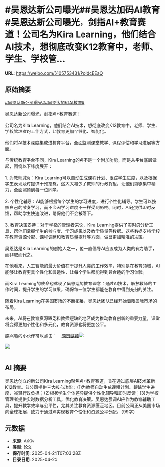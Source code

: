 # #吴恩达新公司曝光##吴恩达加码AI教育#吴恩达新公司曝光，剑指AI+教育赛道！公司名为Kira Learning，他们结合AI技术，想彻底改变K12教育中，老师、学生、学校管...

**URL**: https://weibo.com/6105753431/PoIdcEEaQ

## 原始摘要

<a href="https://m.weibo.cn/search?containerid=231522type%3D1%26t%3D10%26q%3D%23%E5%90%B4%E6%81%A9%E8%BE%BE%E6%96%B0%E5%85%AC%E5%8F%B8%E6%9B%9D%E5%85%89%23&amp;extparam=%23%E5%90%B4%E6%81%A9%E8%BE%BE%E6%96%B0%E5%85%AC%E5%8F%B8%E6%9B%9D%E5%85%89%23" data-hide=""><span class="surl-text">#吴恩达新公司曝光#</span></a><a href="https://m.weibo.cn/search?containerid=231522type%3D1%26t%3D10%26q%3D%23%E5%90%B4%E6%81%A9%E8%BE%BE%E5%8A%A0%E7%A0%81AI%E6%95%99%E8%82%B2%23&amp;extparam=%23%E5%90%B4%E6%81%A9%E8%BE%BE%E5%8A%A0%E7%A0%81AI%E6%95%99%E8%82%B2%23" data-hide=""><span class="surl-text">#吴恩达加码AI教育#</span></a><br><br>吴恩达新公司曝光，剑指AI+教育赛道！<br><br>公司名为Kira Learning，他们结合AI技术，想彻底改变K12教育中，老师、学生、学校管理者的工作方式，让教育更加个性化、智能化。<br><br>他们将AI技术深度集成进教育平台，全面监测课堂教学、课程评估和学习进展等方面。<br><br>与传统教育平台不同，Kira Learning的AI不是一个附加功能，而是从平台底层做起，围绕以下纬度展开：<br><br>1. 为教师减负：Kira Learning可以自动生成课程计划、跟踪学生进度，以及根据学生表现及时提供干预措施。这大大减少了教师的行政负担，让他们能够集中精力，全面照顾到每一位同学。<br><br>2. 个性化辅导：AI能够根据每个学生的学习进度，进行个性化辅导。学生可以按照自己的节奏学习，而不会因学习进度不一样受到影响。同时，AI还提供即时反馈，帮助学生快速改进，确保他们不会被落下。<br><br>3. 教育决策支持：对于学校的管理者来说，Kira Learning提供了实时的分析工具，帮他们掌握学生的参与度、学习成果以及教学质量等数据。这些数据支持学校在教育资源分配、课程调整和教育质量提升等方面，做出更加精准的决策。<br><br>吴恩达是Kira Learning的创始人之一，他一直倡导AI应该成为人类的有力助手，而非取而代之。<br><br>在他看来，人工智能的最大价值在于提升人类的工作效率，特别是在教育领域，AI能够让教育更具个性化和普适性，让每个学生都能得到最合适的学习体验。<br><br>而Kira Learning的使命也体现了吴恩达的教育理念：通过AI技术，解放教师的工作时间，提升学生的学习效果，确保每一位学生都能在教育中得到充分的关注。<br><br>随着Kira Learning在美国市场的不断拓展，吴恩达团队已经开始着眼国际市场的布局。<br><br>未来，AI将在教育资源匮乏和教师短缺的地区成为推动教育创新的重要力量，课堂将变得更加个性化和多元化，教育资源也将更加公平。<br><br>感兴趣的小伙伴可以点击：<a href="https://weibo.cn/sinaurl?u=https%3A%2F%2Fwww.kira-learning.com%2Fabout" data-hide=""><span class="url-icon"><img style="width: 1rem;height: 1rem" src="https://h5.sinaimg.cn/upload/2015/09/25/3/timeline_card_small_web_default.png" referrerpolicy="no-referrer"></span><span class="surl-text">网页链接</span></a><img style="" src="https://tvax3.sinaimg.cn/large/006Fd7o3gy1i0roe65b58j30os0zk1kx.jpg" referrerpolicy="no-referrer"><br><br><img style="" src="https://tvax3.sinaimg.cn/large/006Fd7o3gy1i0roe6noqoj30zk0isqqr.jpg" referrerpolicy="no-referrer"><br><br>

## AI 摘要

吴恩达创立的新公司Kira Learning聚焦AI+教育赛道，旨在通过底层AI技术革新K12教育。该公司提供三大核心功能：(1)为教师自动生成课程计划、跟踪学生进度，减轻行政负担；(2)根据学生个体差异提供个性化辅导和即时反馈；(3)为学校管理者提供实时数据分析工具，优化教育决策。吴恩达强调AI应作为教育辅助工具，提升教学效率与公平性，尤其关注教育资源匮乏地区。目前公司正从美国市场向全球拓展，致力于通过AI实现教育个性化和资源公平分配。（99字）

## 元数据

- **来源**: ArXiv
- **类型**: 论文
- **保存时间**: 2025-04-24T07:03:28Z
- **目录日期**: 2025-04-24
